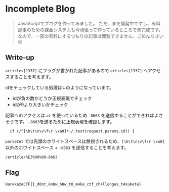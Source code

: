 # Incomplete Blog

> JavaScriptでブログを作ってみました。
> ただ、まだ開発中ですし、有料記事のための課金システムも今頑張って作っているところで未完成です。なので、一部の有料にするつもりの記事は閲覧できません。ごめんなさい😉

## Write-up

`articles[1337]` にフラグが書かれた記事があるので `articles[1337]` へアクセスすることを考えます。

idをチェックしている処理は↓のようになっています。
- idが負の数かどうか正規表現でチェック
- idが9より大きいかチェック

記事へのアクセスは `at` を使っているため `-8663` を送信することができればよさそうです。
`-8663`を送るために正規表現を確認します。

```
  if (/^[\b\t\n\v\f\r \xa0]*-/.test(request.params.id)) {
```

`parseInt` では先頭のホワイトスペースは無視されるため、`[\b\t\n\v\f\r \xa0]` 以外のホワイトスペース + `-8663` を送信することを考えます。

`/article/%E3%80%80-8663`

## Flag

`HarekazeCTF{I_d0nt_kn0w_h0w_t0_m4ke_ctf_ch4llenges_t4sukete}`

